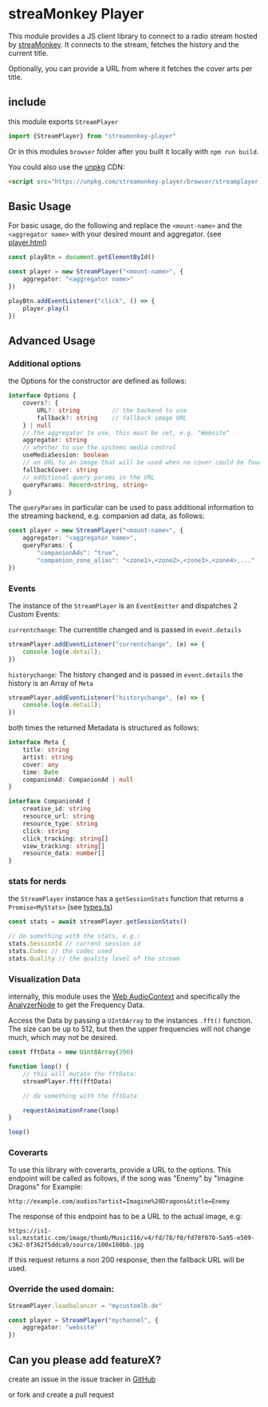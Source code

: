 # streaMonkey Player

This module provides a JS client library to connect to a radio stream hosted by [streaMonkey](https://www.streamonkey.de/en). It connects to the stream, fetches the history and the current title.

Optionally, you can provide a URL from where it fetches the cover arts per title.

## include

this module exports `StreamPlayer`

```ts
import {StreamPlayer} from "streamonkey-player"
```

Or in this modules `browser` folder after you built it locally with `npm run build`.

You could also use the [unpkg](https://unpkg.com/) CDN:

```html
<script src="https://unpkg.com/streamonkey-player/browser/streamplayer.js"></script>
```

## Basic Usage

For basic usage, do the following and replace the `<mount-name>` and the `<aggregator name>` with your desired mount and aggregator. (see [player.html](./player.html))

```ts
const playBtn = document.getElementById()

const player = new StreamPlayer("<mount-name>", {
    aggregator: "<aggregator name>"
})

playBtn.addEventListener("click", () => {
    player.play()
})
```

## Advanced Usage

### Additional options

the Options for the constructor are defined as follows:

```ts
interface Options {
    covers?: {
        URL?: string         // the backend to use
        fallback?: string    // fallback image URL
    } | null            
    // the aggregator to use, this must be set, e.g. "Website"
    aggregator: string                  
    // whether to use the systems media control
    useMediaSession: boolean            
    // an URL to an image that will be used when no cover could be found 
    fallbackCover: string               
    // additional query params in the URL
    queryParams: Record<string, string> 
}
```

The `queryParams` in particular can be used to pass additional information to the streaming backend, e.g. companion ad data, as follows:

```ts
const player = new StreamPlayer("<mount-name>", {
    aggregator: "<aggregator name>",
    queryParams: {
        "companionAds": "true",
        "companion_zone_alias": "<zone1>,<zone2>,<zone3>,<zone4>,..."
})
```

### Events

The instance of the `StreamPlayer` is an `EventEmitter` and dispatches 2 Custom Events:

`currentchange`: The currentitle changed and is passed in `event.details`

```ts
streamPlayer.addEventListener("currentchange", (e) => {
    console.log(e.detail);
})
```

`historychange`: The history changed and is passed in `event.details` the history is an Array of `Meta`

```ts
streamPlayer.addEventListener("historychange", (e) => {
    console.log(e.detail);
})
```

both times the returned Metadata is structured as follows:

```ts
interface Meta {
    title: string
    artist: string
    cover: any
    time: Date
    companionAd: CompanionAd | null
}

interface CompanionAd {
    creative_id: string
    resource_url: string
    resource_type: string
    click: string
    click_tracking: string[]
    view_tracking: string[]
    resource_data: number[]
}

```

### stats for nerds

the `StreamPlayer` instance has a `getSessionStats` function that returns a `Promise<MyStats>` (see [types.ts](./types.ts))

```ts
const stats = await streamPlayer.getSessionStats()

// do something with the stats, e.g.:
stats.SessionId // current session id
stats.Codec // the codec used
stats.Quality // the quality level of the stream
```

### Visualization Data

internally, this module uses the [Web AudioContext](https://developer.mozilla.org/en-US/docs/Web/API/AudioContext) and specifically the [AnalyzerNode](https://developer.mozilla.org/en-US/docs/Web/API/AnalyserNode) to get the Frequency Data.

Access the Data by passing a `UInt8Array` to the instances `.fft()` function. The size can be up to 512, but then the upper frequencies will not change much, which may not be desired.

```ts
const fftData = new Uint8Array(200)

function loop() {
    // this will mutate the fftData:
    streamPlayer.fft(fftData)

    // do something with the fftData

    requestAnimationFrame(loop)
}

loop()
```

### Coverarts

To use this library with coverarts, provide a URL to the options. This endpoint will be called as follows, if the song was "Enemy" by "Imagine Dragons" for Example:

```
http://example.com/audios?artist=Imagine%20Dragons&title=Enemy
```

The response of this endpoint has to be a URL to the actual image, e.g:

```
https://is1-ssl.mzstatic.com/image/thumb/Music116/v4/fd/78/f0/fd78f070-5a95-e509-c362-0f362f5ddca9/source/100x100bb.jpg
```

If this request returns a non 200 response, then the fallback URL will be used.

### Override the used domain:

```ts
StreamPlayer.loadbalancer = "mycustomlb.de"

const player = StreamPlayer("mychannel", {
    aggregator: "website"
})
```

## Can you please add featureX?

create an issue in the issue tracker in [GitHub](https://github.com/streamonkey/streamonkey-player/issues)

or fork and create a pull request